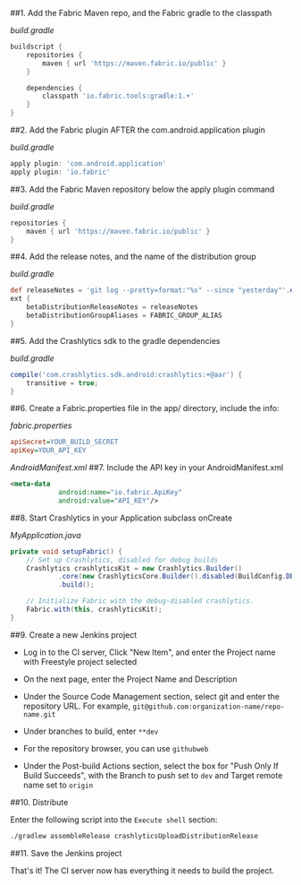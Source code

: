 
##1. Add the Fabric Maven repo, and the Fabric gradle to the classpath

_build.gradle_
```gradle
buildscript {
    repositories {
        maven { url 'https://maven.fabric.io/public' }
    }

    dependencies {
        classpath 'io.fabric.tools:gradle:1.+'
    }
}
```

##2. Add the Fabric plugin AFTER the com.android.application plugin

_build.gradle_
```gradle
apply plugin: 'com.android.application'
apply plugin: 'io.fabric'
```

##3. Add the Fabric Maven repository below the apply plugin command

_build.gradle_
```gradle
repositories {
    maven { url 'https://maven.fabric.io/public' }
}

```

##4. Add the release notes, and the name of the distribution group

_build.gradle_
```gradle
def releaseNotes = 'git log --pretty=format:"%s" --since "yesterday"'.execute([], project.rootDir).text.trim()
ext {
    betaDistributionReleaseNotes = releaseNotes
    betaDistributionGroupAliases = FABRIC_GROUP_ALIAS
}
```

##5. Add the Crashlytics sdk to the gradle dependencies

_build.gradle_
```gradle
compile('com.crashlytics.sdk.android:crashlytics:+@aar') {
    transitive = true;
}
```

##6. Create a Fabric.properties file in the app/ directory, include the info:

_fabric.properties_
```ini
apiSecret=YOUR_BUILD_SECRET
apiKey=YOUR_API_KEY
```

_AndroidManifest.xml_
##7. Include the API key in your AndroidManifest.xml

```xml
<meta-data
            android:name="io.fabric.ApiKey"
            android:value="API_KEY"/>

```

##8. Start Crashlytics in your Application subclass onCreate

_MyApplication.java_
```java
private void setupFabric() {
    // Set up Crashlytics, disabled for debug builds
    Crashlytics crashlyticsKit = new Crashlytics.Builder()
            .core(new CrashlyticsCore.Builder().disabled(BuildConfig.DEBUG).build())
            .build();

    // Initialize Fabric with the debug-disabled crashlytics.
    Fabric.with(this, crashlyticsKit);
}
```

##9. Create a new Jenkins project

* Log in to the CI server, Click "New Item", and enter the Project name with Freestyle project selected

* On the next page, enter the Project Name and Description

* Under the Source Code Management section, select git and enter the repository URL. For example, `git@github.com:organization-name/repo-name.git`

* Under branches to build, enter `**dev`

* For the repository browser, you can use `githubweb`

* Under the Post-build Actions section, select the box for "Push Only If Build Succeeds", with the Branch to push set to `dev` and Target remote name set to `origin`

##10. Distribute

Enter the following script into the `Execute shell` section:

```bash
./gradlew assembleRelease crashlyticsUploadDistributionRelease

```

##11. Save the Jenkins project

That's it! The CI server now has everything it needs to build the project.

